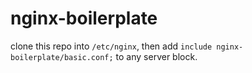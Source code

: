 nginx-boilerplate
=================

clone this repo into `/etc/nginx`, then add `include nginx-boilerplate/basic.conf;` to any server block.
